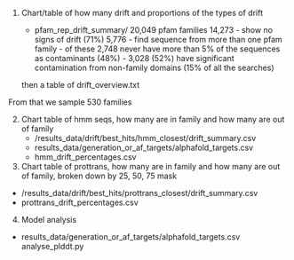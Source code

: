 1. Chart/table of how many drift and proportions of the types of drift
    - pfam_rep_drift_summary/
    20,049 pfam families
    14,273 - show no signs of drift (71%)
    5,776 - find sequence from more than one pfam family
           - of these 2,748 never have more than 5% of the sequences as contaminants (48%)
           - 3,028 (52%) have significant contamination from non-family domains (15% of all the searches)

    then a table of drift_overview.txt

From that we sample 530 families

2. Chart table of hmm seqs, how many are in family and how many are out of family
    - /results_data/drift/best_hits/hmm_closest/drift_summary.csv 
    - results_data/generation_or_af_targets/alphafold_targets.csv
    - hmm_drift_percentages.csv
3. Chart table of prottrans, how many are in family and how many are out of family, broken down by 25, 50, 75 mask
- /results_data/drift/best_hits/prottrans_closest/drift_summary.csv
- prottrans_drift_percentages.csv


4. Model analysis
  - results_data/generation_or_af_targets/alphafold_targets.csv
  analyse_plddt.py

